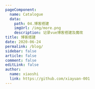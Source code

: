 ```yaml
---
pageComponent:
  name: Catalogue
  data:
    path: 04.博客搭建
    imgUrl: /img/more.png
    description: 记录vue博客搭建及魔改
title: 博客搭建
date: 2020-06-24
permalink: /blog/
sidebar: false
article: false
comment: false
editLink: false
author:
  name: xiaoshi
  link: https://github.com/xiayuan-001
---
```

